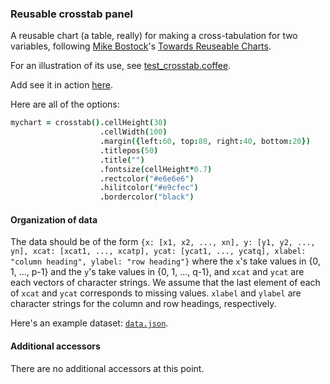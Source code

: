 ### Reusable crosstab panel

A reusable chart (a table, really) for making a cross-tabulation for
two variables, 
following
[Mike Bostock](http://bost.ocks.org/mike)'s
[Towards Reuseable Charts](http://bost.ocks.org/mike/chart/).

For an illustration of its use, see [test_crosstab.coffee](https://github.com/kbroman/qtlcharts/blob/master/inst/panels/chrheatmap/test/test_chrheatmap.coffee).

Add see it in action
[here](http://kbroman.org/qtlcharts/assets/panels/crosstab/test).

Here are all of the options:

```coffeescript
mychart = crosstab().cellHeight(30)                                            # number of pixels for height of each cell
                    .cellWidth(100)                                            # number of pixels for width of each cell
                    .margin({left:60, top:80, right:40, bottom:20})            # margins
                    .titlepos(50)                                              # spacing for panel title
                    .title("")                                                 # panel title
                    .fontsize(cellHeight*0.7)                                  # font size for values and headings
                    .rectcolor("#e6e6e6")                                      # color of shaded cells
                    .hilitcolor("#e9cfec")                                     # color of highlighted cells
                    .bordercolor("black")                                      # color of borders around main table and overall total cell
```

#### Organization of data

  The data should be of the form `{x: [x1, x2, ..., xn], y:
  [y1, y2, ..., yn], xcat: [xcat1, ..., xcatp], ycat:
  [ycat1, ..., ycatq], xlabel: "column heading", ylabel: "row heading"}`
  where the `x`'s take values in {0, 1, ..., p-1} and the
  `y`'s take values in {0, 1, ..., q-1}, and `xcat` and `ycat` are
  each vectors of character strings.  We assume that the last element
  of each of `xcat` and `ycat` corresponds to missing values.
  `xlabel` and `ylabel` are character strings for the column and row
  headings, respectively.

  Here's an example dataset: [`data.json`](http://kbroman.org/qtlcharts/assets/panels/crosstab/test/data.json).


#### Additional accessors

  There are no additional accessors at this point.
